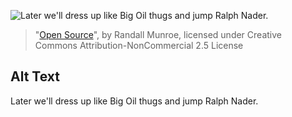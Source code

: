 ![Later we'll dress up like Big Oil thugs and jump Ralph Nader.](https://imgs.xkcd.com/comics/open_source.png)
> "[Open Source](https://xkcd.com/225/)", by Randall Munroe, licensed under Creative Commons Attribution-NonCommercial 2.5 License

## Alt Text
Later we'll dress up like Big Oil thugs and jump Ralph Nader.
